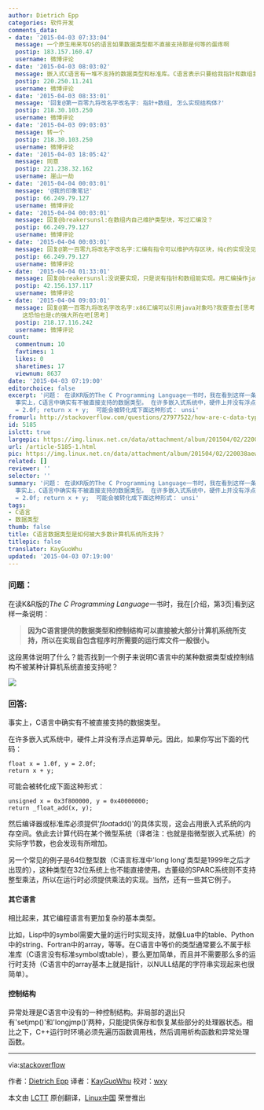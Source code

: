 ```yaml
---
author: Dietrich Epp
categories: 软件开发
comments_data:
- date: '2015-04-03 07:33:04'
  message: 一个原生用来写OS的语言如果数据类型都不直接支持那是何等的蛋疼啊
  postip: 183.157.160.47
  username: 微博评论
- date: '2015-04-03 08:03:02'
  message: 嵌入式C语言有一堆不支持的数据类型和标准库。C语言表示只要给我指针和数组我就可以撬动操作系统。
  postip: 220.250.11.241
  username: 微博评论
- date: '2015-04-03 08:33:01'
  message: '回复@第一百零九将改名字改名字: 指针+数组, 怎么实现结构体?'
  postip: 218.30.103.250
  username: 微博评论
- date: '2015-04-03 09:03:03'
  message: 转一个
  postip: 218.30.103.250
  username: 微博评论
- date: '2015-04-03 18:05:42'
  message: 同意
  postip: 221.238.32.162
  username: 崖山一劫
- date: '2015-04-04 00:03:01'
  message: '@我的印象笔记'
  postip: 66.249.79.127
  username: 微博评论
- date: '2015-04-04 00:03:01'
  message: 回复@breakersunsl:在数组内自己维护类型块，写过汇编没？
  postip: 66.249.79.127
  username: 微博评论
- date: '2015-04-04 00:03:01'
  message: 回复@第一百零九将改名字改名字:汇编有指令可以维护内存区块，纯c的实现没见过.
  postip: 66.249.79.127
  username: 微博评论
- date: '2015-04-04 01:33:01'
  message: 回复@breakersunsl:没说要实现，只是说有指针和数组能实现。用汇编操作java类对象见过没！[害羞]
  postip: 42.156.137.117
  username: 微博评论
- date: '2015-04-04 09:03:01'
  message: 回复@第一百零九将改名字改名字:x86汇编可以引用java对象吗?我查查去[思考]... 利用指针和数组两种基本类型, 的确可以组合出来很多数据类型,各种内存操作啊...想想就蛋疼[doge],
    这恐怕也是c的强大所在吧[思考]
  postip: 218.17.116.242
  username: 微博评论
count:
  commentnum: 10
  favtimes: 1
  likes: 0
  sharetimes: 17
  viewnum: 8637
date: '2015-04-03 07:19:00'
editorchoice: false
excerpt: '问题： 在读KR版的The C Programming Language一书时，我在看到这样一条说明：  因为C语言提供的数据类型和控制结构可以直接被大部分计算机系统所支持，所以在实现自包含程序时所需要的运行库文件一般很小。  这段黑体说明了什么？能否找到一个例子来说明C语言中的某种数据类型或控制结构不被某种计算机系统直接支持呢？  回答:
  事实上，C语言中确实有不被直接支持的数据类型。 在许多嵌入式系统中，硬件上并没有浮点运算单元。因此，如果你写出下面的代码： float x = 1.0f, y
  = 2.0f; return x + y;  可能会被转化成下面这种形式： unsi'
fromurl: http://stackoverflow.com/questions/27977522/how-are-c-data-types-supported-directly-by-most-computers/27977605#27977605
id: 5185
islctt: true
largepic: https://img.linux.net.cn/data/attachment/album/201504/02/220038aewq0e5z640nlwl0.jpg
url: /article-5185-1.html
pic: https://img.linux.net.cn/data/attachment/album/201504/02/220038aewq0e5z640nlwl0.jpg.thumb.jpg
related: []
reviewer: ''
selector: ''
summary: '问题： 在读KR版的The C Programming Language一书时，我在看到这样一条说明：  因为C语言提供的数据类型和控制结构可以直接被大部分计算机系统所支持，所以在实现自包含程序时所需要的运行库文件一般很小。  这段黑体说明了什么？能否找到一个例子来说明C语言中的某种数据类型或控制结构不被某种计算机系统直接支持呢？  回答:
  事实上，C语言中确实有不被直接支持的数据类型。 在许多嵌入式系统中，硬件上并没有浮点运算单元。因此，如果你写出下面的代码： float x = 1.0f, y
  = 2.0f; return x + y;  可能会被转化成下面这种形式： unsi'
tags:
- C语言
- 数据类型
thumb: false
title: C语言数据类型是如何被大多数计算机系统所支持？
titlepic: false
translator: KayGuoWhu
updated: '2015-04-03 07:19:00'
---
```


### 问题：


在读K&R版的*The C Programming Language*一书时，我在[介绍，第3页]看到这样一条说明：



> 
> **因为C语言提供的数据类型和控制结构可以直接被大部分计算机系统所支持，所以在实现自包含程序时所需要的运行库文件一般很小。**
> 
> 
> 


这段黑体说明了什么？能否找到一个例子来说明C语言中的某种数据类型或控制结构不被某种计算机系统直接支持呢？


![](/data/attachment/album/201504/02/220038aewq0e5z640nlwl0.jpg)


### 回答:


事实上，C语言中确实有不被直接支持的数据类型。


在许多嵌入式系统中，硬件上并没有浮点运算单元。因此，如果你写出下面的代码：



```
float x = 1.0f, y = 2.0f;
return x + y;

```

可能会被转化成下面这种形式：



```
unsigned x = 0x3f800000, y = 0x40000000;
return _float_add(x, y);

```

然后编译器或标准库必须提供'*float*add()'的具体实现，这会占用嵌入式系统的内存空间。依此去计算代码在某个微型系统（译者注：也就是指微型嵌入式系统）的实际字节数，也会发现有所增加。


另一个常见的例子是64位整型数（C语言标准中'long long'类型是1999年之后才出现的），这种类型在32位系统上也不能直接使用。古董级的SPARC系统则不支持整型乘法，所以在运行时必须提供乘法的实现。当然，还有一些其它例子。


#### 其它语言


相比起来，其它编程语言有更加复杂的基本类型。


比如，Lisp中的symbol需要大量的运行时实现支持，就像Lua中的table、Python中的string、Fortran中的array，等等。在C语言中等价的类型通常要么不属于标准库（C语言没有标准symbol或table），要么更加简单，而且并不需要那么多的运行时支持（C语言中的array基本上就是指针，以NULL结尾的字符串实现起来也很简单）。


#### 控制结构


异常处理是C语言中没有的一种控制结构。非局部的退出只有'setjmp()'和'longjmp()'两种，只能提供保存和恢复某些部分的处理器状态。相比之下，C++运行时环境必须先遍历函数调用栈，然后调用析构函数和异常处理函数。




---


via:[stackoverflow](http://stackoverflow.com/questions/27977522/how-are-c-data-types-supported-directly-by-most-computers/27977605#27977605)


作者：[Dietrich Epp](http://stackoverflow.com/users/82294/dietrich-epp) 译者：[KayGuoWhu](https://github.com/KayGuoWhu) 校对：[wxy](https://github.com/wxy)


本文由 [LCTT](https://github.com/LCTT/TranslateProject) 原创翻译，[Linux中国](http://linux.cn/) 荣誉推出
